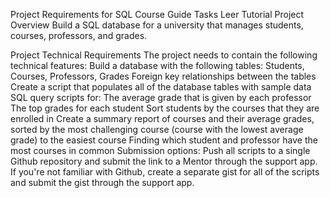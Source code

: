 Project Requirements for SQL Course
Guide Tasks
Leer Tutorial
Project Overview
Build a SQL database for a university that manages students, courses, professors, and grades.

Project Technical Requirements
The project needs to contain the following technical features:
Build a database with the following tables: Students, Courses, Professors, Grades
Foreign key relationships between the tables
Create a script that populates all of the database tables with sample data
SQL query scripts for:
The average grade that is given by each professor
The top grades for each student
Sort students by the courses that they are enrolled in
Create a summary report of courses and their average grades, sorted by the most challenging course (course with the lowest average grade) to the easiest course
Finding which student and professor have the most courses in common
Submission options: Push all scripts to a single Github repository and submit the link to a Mentor through the support app. If you're not familiar with Github, create a separate gist for all of the scripts and submit the gist through the support app.
